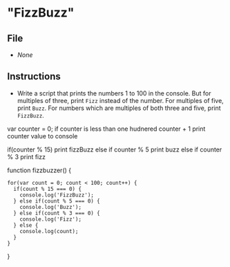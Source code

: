 # "FizzBuzz"

## File

* *None*

## Instructions

* Write a script that prints the numbers 1 to 100 in the console. But for multiples of three, print `Fizz` instead of the number. For multiples of five, print `Buzz`. For numbers which are multiples of both three and five, print `FizzBuzz`.

var counter = 0;
if counter is less than one hudnered counter + 1
  print counter value to console

  if(counter % 15) print fizzBuzz
  else if counter % 5 print buzz
  else if counter % 3 print fizz

  function fizzbuzzer() {

    for(var count = 0; count < 100; count++) {
      if(count % 15 === 0) {
        console.log('FizzBuzz');
      } else if(count % 5 === 0) {
        console.log('Buzz');
      } else if(count % 3 === 0) {
        console.log('Fizz');
      } else {
        console.log(count);
      }
    }
  }